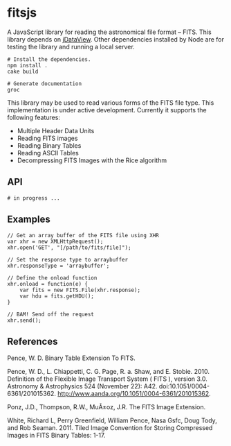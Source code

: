 fitsjs
======

A JavaScript library for reading the astronomical file format – FITS.  This library depends on [jDataView](https://github.com/vjeux/jDataView).  Other dependencies installed by Node are for testing the library and running a local server.

    # Install the dependencies.
    npm install .
    cake build
    
    # Generate documentation
    groc
    
This library may be used to read various forms of the FITS file type.  This implementation is under active development.  Currently it supports the following features:

* Multiple Header Data Units
* Reading FITS images
* Reading Binary Tables
* Reading ASCII Tables
* Decompressing FITS Images with the Rice algorithm

API
---

    # in progress ...

Examples
--------
    
    // Get an array buffer of the FITS file using XHR
    var xhr = new XMLHttpRequest();
    xhr.open('GET', "[/path/to/fits/file]");
    
    // Set the response type to arraybuffer
    xhr.responseType = 'arraybuffer';
    
    // Define the onload function
    xhr.onload = function(e) {
        var fits = new FITS.File(xhr.response);
        var hdu = fits.getHDU();
    }
    
    // BAM! Send off the request
    xhr.send();

References
----------

Pence, W. D. Binary Table Extension To FITS.

Pence, W. D., L. Chiappetti, C. G. Page, R. a. Shaw, and E. Stobie. 2010. Definition of the Flexible Image Transport System ( FITS ), version 3.0. Astronomy & Astrophysics 524 (November 22): A42. doi:10.1051/0004-6361/201015362. http://www.aanda.org/10.1051/0004-6361/201015362.

Ponz, J.D., Thompson, R.W., MuÃ±oz, J.R. The FITS Image Extension.

White, Richard L, Perry Greenfield, William Pence, Nasa Gsfc, Doug Tody, and Rob Seaman. 2011. Tiled Image Convention for Storing Compressed Images in FITS Binary Tables: 1-17.
